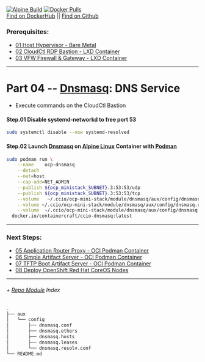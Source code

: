 [![Alpine Build](https://img.shields.io/github/workflow/status/containercraft/ccio-dnsmasq/DockerHubBuild/alpine?label=Alpine%20Build)](https://github.com/containercraft/ccio-dnsmasq/actions) [![Docker Pulls](https://img.shields.io/docker/pulls/containercraft/ccio-dnsmasq?label=DockerHub%20Pulls)](https://hub.docker.com/r/containercraft/ccio-dnsmasq)<br>
[Find on DockerHub](https://hub.docker.com/r/containercraft/ccio-dnsmasq) || [Find on Github](https://github.com/containercraft/ccio-dnsmasq)

### Prerequisites:
  + [01 Host Hypervisor - Bare Metal]
  + [02 CloudCtl RDP Bastion - LXD Container]
  + [03 VFW Firewall & Gateway - LXD Container]

--------------------------------------------------------------------------------
    
# Part 04 -- [Dnsmasq]: DNS Service
  - Execute commands on the CloudCtl Bastion

####    Step.01 Disable systemd-networkd to free port 53
```sh
sudo systemctl disable --now systemd-resolved
```
####    Step.02 Launch [Dnsmasq] on [Alpine Linux] Container with [Podman]
```sh
sudo podman run \
    --name    ocp-dnsmasq                                                                       \
    --detach                                                                                    \
    --net=host                                                                                  \
    --cap-add=NET_ADMIN                                                                         \
    --publish ${ocp_ministack_SUBNET}.3:53:53/udp                                               \
    --publish ${ocp_ministack_SUBNET}.3:53:53/tcp                                               \
    --volume   ~/.ccio/ocp-mini-stack/module/dnsmasq/aux/config/dnsmasq.conf:/etc/dnsmasq.conf  \
    --volume ~/.ccio/ocp-mini-stack/module/dnsmasq/aux/config/dnsmasq.resolv:/etc/resolv.conf   \
    --volume  ~/.ccio/ocp-mini-stack/module/dnsmasq/aux/config/dnsmasq.hosts:/etc/hosts         \
  docker.io/containercraft/ccio-dnsmasq:latest
```
    
---------------------------------------------------------------------------------
    
### Next Steps:
  + [05 Application Router Proxy - OCI Podman Container]
  + [06 Simple Artifact Server - OCI Podman Container]
  + [07 TFTP Boot Artifact Server - OCI Podman Container]
  + [08 Deploy OpenShift Red Hat CoreOS Nodes]
    
---------------------------------------------------------------------------------
    
######  + [Repo Module] Index
```sh
.
├── aux
│   └── config
│       ├── dnsmasq.conf
│       ├── dnsmasq.ethers
│       ├── dnsmasq.hosts
│       ├── dnsmasq.leases
│       └── dnsmasq.resolv.conf
└── README.md
```

<!-- Markdown link & img dfn's -->
[Repo Module]:/module/dnsmasq
[alpine linux]: https://alpinelinux.org/
[dnsmasq]: http://www.thekelleys.org.uk/dnsmasq/doc.html
[podman]: https://podman.io
[01 Host Hypervisor				- Bare Metal]:/01_HostSetup.md
[02 CloudCtl RDP Bastion		- LXD Container]:/02_CloudCTL.md
[03 VFW Firewall & Gateway		- LXD Container]:/03_Gateway.md
[04 DNS & DHCP Service			- OCI Podman Container]:/04_Dnsmasq.md
[05 Application Router Proxy	- OCI Podman Container]:/05_HAProxy.md
[06 Simple Artifact Server		- OCI Podman Container]:/06_Nginx.md
[07 TFTP Boot Artifact Server	- OCI Podman Container]:/07_Tftpd.md
[08 Deploy OpenShift Red Hat CoreOS Nodes]:/08_DeployNodes.md
